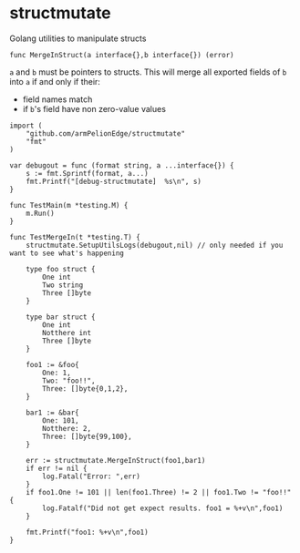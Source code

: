 # structmutate
Golang utilities to manipulate structs

`func MergeInStruct(a interface{},b interface{}) (error)`

`a` and `b` must be pointers to structs. This will merge all exported fields of `b` into `a` if and only if their:
- field names match
- if `b`'s field have non zero-value values

```
import (
    "github.com/armPelionEdge/structmutate"
    "fmt"
)

var debugout = func (format string, a ...interface{}) {
    s := fmt.Sprintf(format, a...)
    fmt.Printf("[debug-structmutate]  %s\n", s)
}

func TestMain(m *testing.M) {
    m.Run()
}

func TestMergeIn(t *testing.T) {
    structmutate.SetupUtilsLogs(debugout,nil) // only needed if you want to see what's happening

    type foo struct {
        One int
        Two string
        Three []byte
    }

    type bar struct {
        One int
        Notthere int
        Three []byte
    }

    foo1 := &foo{
        One: 1,
        Two: "foo!!",
        Three: []byte{0,1,2},
    }

    bar1 := &bar{
        One: 101,
        Notthere: 2,
        Three: []byte{99,100},
    }

    err := structmutate.MergeInStruct(foo1,bar1)
    if err != nil {
        log.Fatal("Error: ",err)
    }
    if foo1.One != 101 || len(foo1.Three) != 2 || foo1.Two != "foo!!" {
        log.Fatalf("Did not get expect results. foo1 = %+v\n",foo1)
    }

    fmt.Printf("foo1: %+v\n",foo1)
}
```
